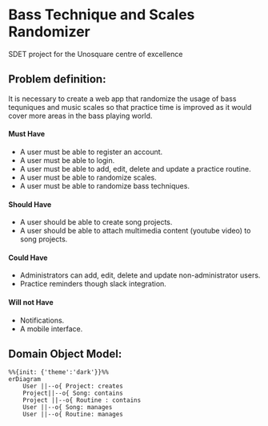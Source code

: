 # Bass Technique and Scales Randomizer
SDET project for the Unosquare centre of excellence

## Problem definition:
It is necessary to create a web app that randomize the usage of bass tequniques and music scales so that practice time is improved as it would cover more areas in the bass playing world.


#### Must Have
- A user must be able to register an account.
- A user must be able to login.
- A user must be able to add, edit, delete and update a practice routine.
- A user must be able to randomize scales.
- A user must be able to randomize bass techniques.

#### Should Have
- A user should be able to create song projects.
- A user should be able to attach multimedia content (youtube video) to song projects.

#### Could Have
- Administrators can add, edit, delete and update non-administrator users.
- Practice reminders though slack integration.

#### Will not Have
- Notifications.
- A mobile interface.

## Domain Object Model:
```mermaid
%%{init: {'theme':'dark'}}%%
erDiagram
    User ||--o{ Project: creates
    Project||--o{ Song: contains
    Project ||--o{ Routine : contains
    User ||--o{ Song: manages
    User ||--o{ Routine: manages
```